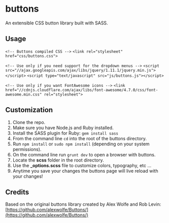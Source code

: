 # buttons
An extensible CSS button library built with SASS.

## Usage
`<!-- Buttons compiled CSS -->`
`<link rel="stylesheet" href="css/buttons.css">`
 
`<!-- Use only if you need support for the dropdown menus -->`
`<script src="//ajax.googleapis.com/ajax/libs/jquery/1.11.1/jquery.min.js"></script>`
`<script type="text/javascript" src="js/buttons.js"></script>`
 
`<!-- Use only if you want FontAwesome icons -->`
`<link href="//cdnjs.cloudflare.com/ajax/libs/font-awesome/4.7.0/css/font-awesome.min.css" rel="stylesheet">`

## Customization
1. Clone the repo.
2. Make sure you have Node.js and Ruby installed.
3. Install the SASS plugin for Ruby: `gem install sass`
4. From the command line `cd` into the root of the buttons directory.
5. Run `npm install` or `sudo npm install` (depending on your system permissions).
6. On the command line run `grunt dev` to open a browser with buttons.
7. Locate the **scss** folder in the root directory.
8. Use the **_options.scss** file to customize colors, typography, etc …
9. Anytime you save your changes the buttons page will live reload with your changes!

## Credits
Based on the original buttons library created by Alex Wolfe and Rob Levin: [https://github.com/alexwolfe/Buttons/](https://github.com/alexwolfe/Buttons/)
